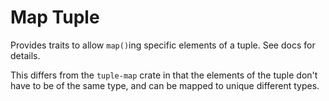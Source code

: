 # Map Tuple

Provides traits to allow `map()`ing specific elements of a tuple. See docs for details.

This differs from the `tuple-map` crate in that the elements of the tuple don't have to be of the
same type, and can be mapped to unique different types.
